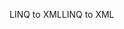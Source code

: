 <span data-ttu-id="331d7-101">LINQ to XML</span><span class="sxs-lookup"><span data-stu-id="331d7-101">LINQ to XML</span></span>